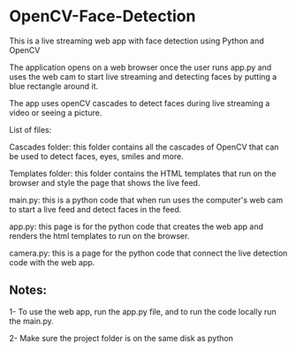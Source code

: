 # OpenCV-Face-Detection
 
This is a live streaming web app with face detection using Python and OpenCV

The application opens on a web browser once the user runs app.py and uses the web cam to start live streaming and detecting faces by putting a blue rectangle around it.

The app uses openCV cascades to detect faces during live streaming a video or seeing a picture.

List of files:

Cascades folder: this folder contains all the cascades of OpenCV that can be used to detect faces, eyes, smiles and more.

Templates folder: this folder contains the HTML templates that run on the browser and style the page that shows the live feed.

main.py: this is a python code that when run uses the computer's web cam to start a live feed and detect faces in the feed.

app.py: this page is for the python code that creates the web app and renders the html templates to run on the browser.

camera.py: this is a page for the python code that connect the live detection code with the web app.

## Notes:

1- To use the web app, run the app.py file, and to run the code locally run the main.py.

2- Make sure the project folder is on the same disk as python